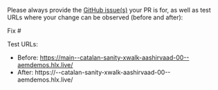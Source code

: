 Please always provide the [GitHub issue(s)](../issues) your PR is for, as well as test URLs where your change can be observed (before and after):

Fix #<gh-issue-id>

Test URLs:
- Before: https://main--catalan-sanity-xwalk-aashirvaad-00--aemdemos.hlx.live/
- After: https://<branch>--catalan-sanity-xwalk-aashirvaad-00--aemdemos.hlx.live/
